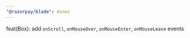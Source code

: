 ```yaml
---
"@razorpay/blade": minor
---
```


feat(Box): add `onScroll`, `onMouseOver`, `onMouseEnter`, `onMouseLeave` events
